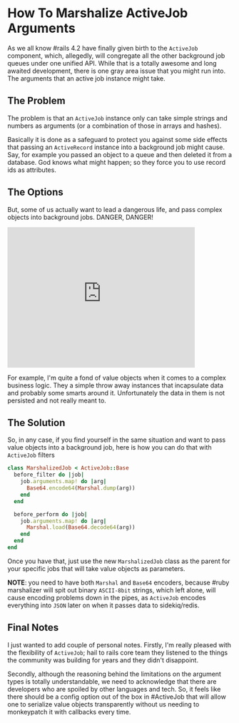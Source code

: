 # How To Marshalize ActiveJob Arguments

As we all know #rails 4.2 have finally given birth to the `ActiveJob` component, which,
allegedly, will congregate all the other background job queues under one unified API.
While that is a totally awesome and long awaited development, there is one gray area
issue that you might run into. The arguments that an active job instance might take.

## The Problem

The problem is that an `ActiveJob` instance only can take simple strings and numbers
as arguments (or a combination of those in arrays and hashes).

Basically it is done as a safeguard to protect you against some side effects that
passing an `ActiveRecord` instance into a background job might cause. Say, for example
you passed an object to a queue and then deleted it from a database. God knows what
might happen; so they force you to use record ids as attributes.

## The Options

But, some of us actually want to lead a dangerous life, and pass complex objects
into background jobs. DANGER, DANGER!

<iframe width="420" height="315" src="https://www.youtube.com/embed/2a4gyJsY0mc?rel=0&amp;controls=0&amp;showinfo=0&amp;t=92" frameborder="0" allowfullscreen></iframe>

For example, I'm quite a fond of value objects when it comes to a complex business
logic. They a simple throw away instances that incapsulate data and probably some
smarts around it. Unfortunately the data in them is not persisted and not really
meant to.

## The Solution

So, in any case, if you find yourself in the same situation and want to pass value
objects into a background job, here is how you can do that with `ActiveJob` filters

```ruby
class MarshalizedJob < ActiveJob::Base
  before_filter do |job|
    job.arguments.map! do |arg|
      Base64.encode64(Marshal.dump(arg))
    end
  end

  before_perform do |job|
    job.arguments.map! do |arg|
      Marshal.load(Base64.decode64(arg))
    end
  end
end
```

Once you have that, just use the new `MarshalizedJob` class as the parent for your
specific jobs that will take value objects as parameters.

__NOTE__: you need to have both `Marshal` and `Base64` encoders, because #ruby marshalizer
will spit out binary `ASCII-8bit` strings, which left alone, will cause encoding problems
down in the pipes, as `ActiveJob` encodes everything into `JSON` later on when it passes
data to sidekiq/redis.

## Final Notes

I just wanted to add couple of personal notes. Firstly, I'm really pleased with the flexibility
of `ActiveJob`; hail to rails core team they listened to the things the community was building
for years and they didn't disappoint.

Secondly, although the reasoning behind the limitations on the argument types is totally
understandable, we need to acknowledge that there are developers who are spoiled by other
languages and tech. So, it feels like there should be a config option out of the box in
#ActiveJob that will allow one to serialize value objects transparently without us needing
to monkeypatch it with callbacks every time.
